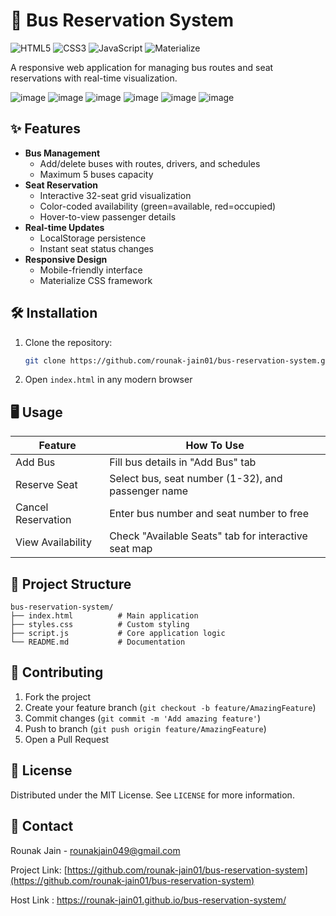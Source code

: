 # 🚌 Bus Reservation System

![HTML5](https://img.shields.io/badge/HTML5-E34F26?style=flat&logo=html5&logoColor=white)
![CSS3](https://img.shields.io/badge/CSS3-1572B6?style=flat&logo=css3&logoColor=white)
![JavaScript](https://img.shields.io/badge/JavaScript-F7DF1E?style=flat&logo=javascript&logoColor=black)
![Materialize](https://img.shields.io/badge/Materialize-EE6E73?style=flat&logo=material-design&logoColor=white)

A responsive web application for managing bus routes and seat reservations with real-time visualization.

![image](https://github.com/user-attachments/assets/928e466f-7c64-4f8d-bef8-c6811ed42e9f)
![image](https://github.com/user-attachments/assets/223cbef9-5af0-4fb1-834a-f9a8337f0a59)
![image](https://github.com/user-attachments/assets/5199124e-8628-41f4-8f07-2d95381bce0e)
![image](https://github.com/user-attachments/assets/af42a5df-d550-46e4-96d9-c06c490bb281)
![image](https://github.com/user-attachments/assets/d1275596-c16b-4c58-bede-8c5940ea90bd)
![image](https://github.com/user-attachments/assets/1f3c6b36-1ad4-4a4b-81d7-db4c985e28d3)


## ✨ Features

- **Bus Management**
  - Add/delete buses with routes, drivers, and schedules
  - Maximum 5 buses capacity
- **Seat Reservation**
  - Interactive 32-seat grid visualization
  - Color-coded availability (green=available, red=occupied)
  - Hover-to-view passenger details
- **Real-time Updates**
  - LocalStorage persistence
  - Instant seat status changes
- **Responsive Design**
  - Mobile-friendly interface
  - Materialize CSS framework

## 🛠️ Installation

1. Clone the repository:
   ```bash
   git clone https://github.com/rounak-jain01/bus-reservation-system.git
   ```
2. Open `index.html` in any modern browser

## 🖥️ Usage

| Feature              | How To Use                                                                 |
|----------------------|---------------------------------------------------------------------------|
| Add Bus              | Fill bus details in "Add Bus" tab                                         |
| Reserve Seat         | Select bus, seat number (1-32), and passenger name                       |
| Cancel Reservation   | Enter bus number and seat number to free                                  |
| View Availability    | Check "Available Seats" tab for interactive seat map                     |

## 📂 Project Structure

```
bus-reservation-system/
├── index.html          # Main application
├── styles.css          # Custom styling
├── script.js           # Core application logic
└── README.md           # Documentation
```

## 🤝 Contributing

1. Fork the project
2. Create your feature branch (`git checkout -b feature/AmazingFeature`)
3. Commit changes (`git commit -m 'Add amazing feature'`)
4. Push to branch (`git push origin feature/AmazingFeature`)
5. Open a Pull Request

## 📜 License

Distributed under the MIT License. See `LICENSE` for more information.

## 📧 Contact

Rounak Jain - [rounakjain049@gmail.com](mailto:rounakjain049@gmail.com)

Project Link: [https://github.com/rounak-jain01/bus-reservation-system](https://github.com/rounak-jain01/bus-reservation-system)

Host Link : https://rounak-jain01.github.io/bus-reservation-system/
